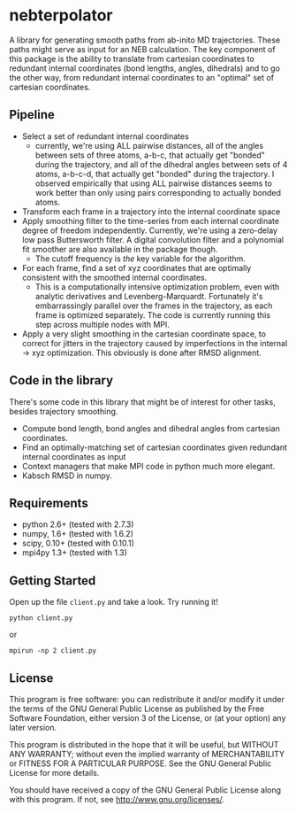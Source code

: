 nebterpolator
=============

A library for generating smooth paths from ab-inito MD trajectories. These
paths might serve as input for an NEB calculation. The key component of this
package is the ability to translate from cartesian coordinates to redundant
internal coordinates (bond lengths, angles, dihedrals) and to go the other
way, from redundant internal coordinates to an "optimal" set of cartesian
coordinates.

Pipeline
---------

- Select a set of redundant internal coordinates
  - currently, we're using ALL pairwise distances, all of the angles between
    sets of three atoms, a-b-c, that actually get "bonded" during the
    trajectory, and all of the dihedral angles between sets of 4 atoms,
    a-b-c-d, that actually get "bonded" during the trajectory. I observed
    empirically that using ALL pairwise distances seems to work better than
    only using pairs corresponding to actually bonded atoms.
- Transform each frame in a trajectory into the internal coordinate space
- Apply smoothing filter to the time-series from each internal coordinate
  degree of freedom independently. Currently, we're using a zero-delay
  low pass Buttersworth filter. A digital convolution filter and a polynomial
  fit smoother are also available in the package though.
   - The cutoff frequency is _the_ key variable for the algorithm.
- For each frame, find a set of xyz coordinates that are optimally consistent
  with the smoothed internal coordinates.
   - This is a computationally intensive optimization problem, even with
     analytic derivatives and Levenberg-Marquardt. Fortunately it's embarrassingly
     parallel over the frames in the trajectory, as each frame is optimized
     separately. The code is currently running this step across multiple nodes
     with MPI.
- Apply a very slight smoothing in the cartesian coordinate space, to correct
  for jitters in the trajectory caused by imperfections in the internal -> xyz
  optimization. This obviously is done after RMSD alignment.


Code in the library
-------------------
There's some code in this library that might be of interest for other
tasks, besides trajectory smoothing.

- Compute bond length, bond angles and dihedral angles from cartesian
  coordinates.
- Find an optimally-matching set of cartesian coordinates given redundant
  internal coordinates as input
- Context managers that make MPI code in python much more elegant.
- Kabsch RMSD in numpy.

Requirements
------------
- python 2.6+  (tested with 2.7.3)
- numpy, 1.6+  (tested with 1.6.2)
- scipy, 0.10+ (tested with 0.10.1)
- mpi4py 1.3+  (tested with 1.3)

Getting Started
---------------

Open up the file `client.py` and take a look. Try running it!

`python client.py`

or

`mpirun -np 2 client.py`

License
-------
This program is free software: you can redistribute it and/or modify
it under the terms of the GNU General Public License as published by
the Free Software Foundation, either version 3 of the License, or
(at your option) any later version.

This program is distributed in the hope that it will be useful,
but WITHOUT ANY WARRANTY; without even the implied warranty of
MERCHANTABILITY or FITNESS FOR A PARTICULAR PURPOSE.  See the
GNU General Public License for more details.

You should have received a copy of the GNU General Public License
along with this program.  If not, see <http://www.gnu.org/licenses/>.